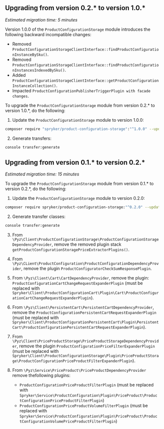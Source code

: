 ## Upgrading from version 0.2.* to version 1.0.*

*Estimated migration time: 5 minutes*

Version 1.0.0 of the `ProductConfigurationStorage` module introduces the following backward incompatible changes:

* Removed `ProductConfigurationStorageClientInterface::findProductConfigurationInstanceBySku()`.
* Removed `ProductConfigurationStorageClientInterface::findProductConfigurationInstancesIndexedBySku()`.
* Added `ProductConfigurationStorageClientInterface::getProductConfigurationInstanceCollection()`.
* Impacted `ProductConfigurationPublisherTriggerPlugin with facade changes`.

To upgrade the `ProductConfigurationStorage` module from version 0.2.* to version 1.0.*, do the following:

1. Update the `ProductConfigurationStorage` module to version 1.0.0:

```bash
composer require "spryker/product-configuration-storage":"^1.0.0" --update-with-dependencies
```

2. Generate transfers:

```bash
console transfer:generate
```

## Upgrading from version 0.1.* to version 0.2.*

*Estimated migration time: 15 minutes*

To upgrade the `ProductConfigurationStorage` module from version 0.1.* to version 0.2.*, do the following:

1. Update the `ProductConfigurationStorage` module to version 0.2.0:

```bash
composer require spryker/product-configuration-storage:"^0.2.0" --update-with-dependencies
```

2. Generate transfer classes:

```bash
console transfer:generate
```

3. From `\Pyz\Client\ProductConfigurationStorage\ProductConfigurationStorageDependencyProvider`, remove the removed plugin stack `getProductConfigurationStoragePriceExtractorPlugins()`.

4. From `\Pyz\CLient\ProductConfiguration\ProductConfigurationDependencyProvider`, remove the plugin `ProductConfiguratorCheckSumResponsePlugin`.

5. From `\Pyz\Client\Cart\CartDependencyProvider`, remove the plugin: `ProductConfigurationCartChangeRequestExpanderPlugin` (must be replaced with `Spryker\Client\ProductConfigurationCart\Plugin\Cart\ProductConfigurationCartChangeRequestExpanderPlugin`).

6. From `\Pyz\Client\PersistentCart\PersistentCartDependencyProvider`, remove the `ProductConfigurationPersistentCartRequestExpanderPlugin` (must be replaced with `Spryker\Client\ProductConfigurationPersistentCart\Plugin\PersistentCart\ProductConfigurationPersistentCartRequestExpanderPlugin`).

7. From `\Pyz\Client\PriceProductStorage\PriceProductStorageDependencyProvider`, remove the plugin `ProductConfigurationPriceFilterExpanderPlugin` (must be replaced with `Spryker\Client\ProductConfigurationStorage\Plugin\PriceProductStorage\ProductConfigurationPriceProductFilterExpanderPlugin`).

8. From `\Pyz\Service\PriceProduct\PriceProductDependencyProvider` remove thefollowing plugins:

    - `ProductConfigurationPriceProductFilterPlugin` (must be replaced with `Spryker\Service\ProductConfiguration\Plugin\PriceProduct\ProductConfigurationPriceProductFilterPlugin`)
    - `ProductConfigurationPriceProductVolumeFilterPlugin` (must be replaced with `Spryker\Service\ProductConfiguration\Plugin\PriceProduct\ProductConfigurationVolumePriceProductFilterPlugin`)

